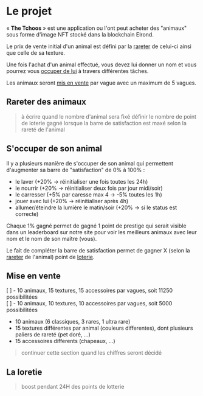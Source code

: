 # Le projet  
« **The Tchoos** » est une application ou l'ont peut acheter des "animaux" sous forme d'image NFT stocké dans la blockchain Elrond.  

Le prix de vente initial d'un animal est défini par la [rareter](#Rareter-des-animaux) de celui-ci ainsi que celle de sa texture.  

Une fois l'achat d'un animal effectué, vous devez lui donner un nom et vous pourrez vous [occuper de lui](##S'occuper-de-son-animal) à travers différentes tâches.  

Les animaux seront [mis en vente](##Mise-en-vente) par vague avec un maximum de 5 vagues.

## Rareter des animaux  
> à écrire quand le nombre d'animal sera fixé
> définir le nombre de point de loterie gagné lorsque la barre de satisfaction est maxé selon la rareté de l'animal

## S'occuper de son animal  
Il y a plusieurs manière de s'occuper de son animal qui permettent d'augmenter sa barre de "satisfaction" de 0% à 100% :
- le laver (+20% -> réinitialiser une fois toutes les 24h)
- le nourrir (+20% -> réinitialiser deux fois par jour midi/soir)
- le carresser (+5% par caresse max 4 -> -5% toutes les 1h)
- jouer avec lui (+20% -> réinitialiser après 4h)
- allumer/éteindre la lumière le matin/soir (+20% -> si le status est correcte)

Chaque 1% gagné permet de gagné 1 point de prestige qui serait visible dans un leaderboard sur notre site pour voir les meilleurs animaux avec leur nom et le nom de son maître (vous).

Le fait de compléter la barre de satisfaction permet de gagner X (selon la [rareter](##Rareter-des-animaux) de l'animal) point de [loterie](##La-loterie).

## Mise en vente
[ ] - 10 animaux, 15 textures, 15 accessoires par vagues, soit 11250 possibilitées  
[ ] - 10 animaux, 10 textures, 10 accessoires par vagues, soit 5000 possibilitées  

- 10 animaux (6 classiques, 3 rares, 1 ultra rare)
- 15 textures différentes par animal (couleurs differentes), dont plusieurs paliers de rareté (pet doré, ...)
- 15 accessoires differents (chapeaux, ...)

> continuer cette section quand les chiffres seront décidé

## La loretie
> boost pendant 24H des points de lotterie